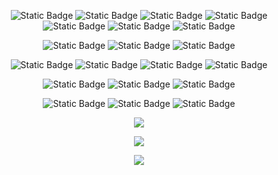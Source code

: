 <div align="center">

![Static Badge](https://img.shields.io/badge/Rust-black?logo=rust)
![Static Badge](https://img.shields.io/badge/R-black?logo=r)
![Static Badge](https://img.shields.io/badge/Python-black?logo=python)
![Static Badge](https://img.shields.io/badge/C++-black?logo=cplusplus)
![Static Badge](https://img.shields.io/badge/C-black?logo=c)
![Static Badge](https://img.shields.io/badge/Julia-black?logo=julia)
![Static Badge](https://img.shields.io/badge/Go-black?logo=go)

![Static Badge](https://img.shields.io/badge/Polars-black?logo=polars)
![Static Badge](https://img.shields.io/badge/Tidyverse-black?logo=tidyverse)
![Static Badge](https://img.shields.io/badge/Spark-black?logo=apachespark)

![Static Badge](https://img.shields.io/badge/PostgreSQL-black?logo=postgresql)
![Static Badge](https://img.shields.io/badge/SQLite-black?logo=sqlite)
![Static Badge](https://img.shields.io/badge/DuckDB-black?logo=duckdb)
![Static Badge](https://img.shields.io/badge/HANA-black?logo=sap)

![Static Badge](https://img.shields.io/badge/Plotly-black?logo=plotly)
![Static Badge](https://img.shields.io/badge/Streamlit-black?logo=streamlit)
![Static Badge](https://img.shields.io/badge/FastAPI-black?logo=fastapi)

![Static Badge](https://img.shields.io/badge/MacOS-black?logo=macos)
![Static Badge](https://img.shields.io/badge/Linux-black?logo=linux)
![Static Badge](https://img.shields.io/badge/Docker-black?logo=docker)

![](https://github-readme-stats.vercel.app/api?username=avhz&theme=dark&hide_border=false&include_all_commits=true&count_private=true)

![](https://github-readme-streak-stats-eight.vercel.com/?user=avhz&theme=dark&hide_border=false)
    
![](https://github-readme-stats.vercel.app/api/top-langs/?username=avhz&theme=dark&hide_border=false&include_all_commits=true&count_private=true&layout=compact)

</div>
